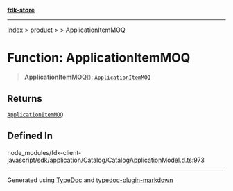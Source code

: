 [**fdk-store**](../../../README.md)
***

[Index](../../../API.md) > [product](../../README.md) > [<internal>](../README.md) > ApplicationItemMOQ

# Function: ApplicationItemMOQ

> **ApplicationItemMOQ**(): [`ApplicationItemMOQ`](../type-aliases/type-alias.ApplicationItemMOQ.md)

## Returns

[`ApplicationItemMOQ`](../type-aliases/type-alias.ApplicationItemMOQ.md)

## Defined In

node\_modules/fdk-client-javascript/sdk/application/Catalog/CatalogApplicationModel.d.ts:973

***
Generated using [TypeDoc](https://typedoc.org/) and [typedoc-plugin-markdown](https://www.npmjs.com/package/typedoc-plugin-markdown)
